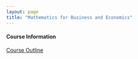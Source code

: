 ```yaml
---
layout: page
title: "Mathematics for Business and Economics"
---
```


#### Course Information

[Course Outline](/courses/Mathematics_for_Business_and_Economics/MAT110_Summer2019_EWU_Syllabus.pdf)


